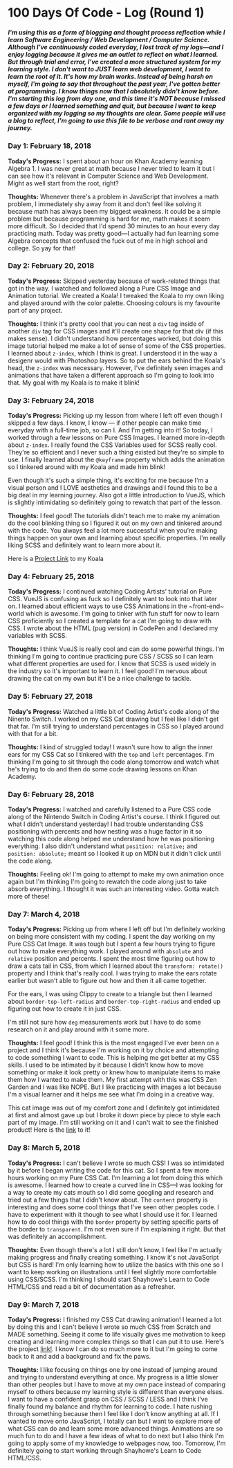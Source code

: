 # 100 Days Of Code - Log (Round 1)

##### I'm using this as a form of blogging and thought process reflection while I learn Software Engineering / Web Development / Computer Science. Although I've continuously coded everyday, I lost track of my logs—and I enjoy logging because it gives me an outlet to reflect on what I learned. But through trial and error, I've created a more structured system for my learning style. I don't want to JUST learn web development, I want to learn the root of it. It's how my brain works. Instead of being harsh on myself, I'm going to say that throughout the past year, I've gotten better at programming. I know things now that I absolutely didn't know before. I'm starting this log from day one, and this time it's NOT because I missed a few days or I learned something and quit, but because I want to keep organized with my logging so my thoughts are clear. Some people will use a blog to reflect, I'm going to use this file to be verbose and rant away my journey.

### Day 1: February 18, 2018

**Today's Progress:** I spent about an hour on Khan Academy learning Algebra 1. I was never great at math because I never tried to learn it but I can see how it's relevant in Computer Science and Web Development. Might as well start from the root, right?

**Thoughts:** Whenever there's a problem in JavaScript that involves a math problem, I immediately shy away from it and don't feel like solving it because math has always been my biggest weakness. It could be a simple problem but because programming is hard for me, math makes it seem more difficult. So I decided that I'd spend 30 minutes to an hour every day practicing math. Today was pretty good—I actually had fun learning some Algebra concepts that confused the fuck out of me in high school and college. So yay for that!

### Day 2: February 20, 2018

**Today's Progress:** Skipped yesterday because of work-related things that got in the way. I watched and followed along a Pure CSS Image and Animation tutorial. We created a Koala! I tweaked the Koala to my own liking and played around with the color palette. Choosing colours is my favourite part of any project.

**Thoughts:** I think it's pretty cool that you can nest a ```div``` tag inside of another ```div``` tag for CSS images and it'll create one shape for that div (if this makes sense). I didn't understand how percentages worked, but doing this image tutorial helped me make a lot of sense of some of the CSS properties. I learned about ```z-index```, which I think is great. I understood it in the way a desigenr would with Photoshop layers. So to put the ears behind the Koala's head, the ```z-index``` was necessary. However, I've definitely seen images and animations that have taken a different approach so I'm going to look into that. My goal with my Koala is to make it blink!

### Day 3: February 24, 2018

**Today's Progress:** Picking up my lesson from where I left off even though I skipped a few days. I know, I know — if other people can make time everyday with a full-time job, so can I. And I'm getting into it! So today, I worked through a few lessons on Pure CSS Images. I learned more in-depth about ```z-index```. I really found the CSS Variables used for SCSS really cool. They're so efficient and I never such a thing existed but they're so simple to use. I finally learned about the ```@keyframe``` property which adds the animation so I tinkered around with my Koala and made him blink!

Even though it's such a simple thing, it's exciting for me because I'm a visual person and I LOVE aesthetics and drawings and I found this to be a big deal in my learning journey. Also got a little introduction to VueJS, which is slightly intimidating so definitely going to rewatch that part of the lesson.

**Thoughts:** I feel good! The tutorials didn't teach me to make my animation do the cool blinking thing so I figured it out on my own and tinkered around with the code. You always feel a lot more successful when you're making things happen on your own and learning about specific properties. I'm really liking SCSS and definitely want to learn more about it.

Here is a [Project Link](https://codepen.io/zahra-io/pen/jZxMwP) to my Koala

### Day 4: February 25, 2018

**Today's Progress:** I continued watching Coding Artists' tutorial on Pure CSS. VueJS is confusing as fuck so I definitely want to look into that later on. I learned about efficient ways to use CSS Animations in the ~front-end~ world which is awesome. I'm going to tinker with fun stuff for now to learn CSS proficiently so I created a template for a cat I'm going to draw with CSS. I wrote about the HTML (pug version) in CodePen and I declared my variables with SCSS.

**Thoughts:** I think VueJS is really cool and can do some powerful things. I'm thinking I'm going to continue practicing pure CSS / SCSS so I can learn what different properties are used for. I know that SCSS is used widely in the industry so it's important to learn it. I feel good! I'm nervous about drawing the cat on my own but it'll be a nice challenge to tackle.

### Day 5: February 27, 2018

**Today's Progress:** Watched a little bit of Coding Artist's code along of the Ninento Switch. I worked on my CSS Cat drawing but I feel like I didn't get that far. I'm still trying to understand percentages in CSS so I played around with that for a bit.

**Thoughts:** I kind of struggled today! I wasn't sure how to align the inner ears for my CSS Cat so I tinkered with the ```top``` and ```left``` percentages. I'm thinking I'm going to sit through the code along tomorrow and watch what he's trying to do and then do some code drawing lessons on Khan Academy.

### Day 6: February 28, 2018

**Today's Progress:** I watched and carefully listened to a Pure CSS code along of the Nintendo Switch in Coding Artist's course. I think I figured out what I didn't understand yesterday! I had trouble understanding CSS positioning with percents and how nesting was a huge factor in it so watching this code along helped me understand how he was positioning everything. I also didn't understand what ```position: relative;``` and ```position: absolute;``` meant so I looked it up on MDN but it didn't click until the code along.

**Thoughts:** Feeling ok! I'm going to attempt to make my own animation once again but I'm thinking I'm going to rewatch the code along just to take absorb everything. I thought it was such an interesting video. Gotta watch more of these!

### Day 7: March 4, 2018

**Today's Progress:** Picking up from where I left off but I'm definitely working on being more consistent with my coding. I spent the day working on my Pure CSS Cat Image. It was tough but I spent a few hours trying to figure out how to make everything work. I played around with ```absolute``` and ```relative``` position and percents. I spent the most time figuring out how to draw a cats tail in CSS, from which I learned about the ```transform: rotate()``` property and I think that's really cool. I was trying to make the ears rotate earlier but wasn't able to figure out how and then it all came together.

For the ears, I was using Clippy to create to a triangle but then I learned about ```border-top-left-radius``` and ```border-top-right-radius``` and ended up figuring out how to create it in just CSS.

I'm still not sure how ```deg``` measurements work but I have to do some research on it and play around with it some more.

**Thoughts:**  I feel good! I think this is the most engaged I've ever been on a project and I think it's because I'm working on it by choice and attempting to code something I want to code. This is helping me get better at my CSS skills. I used to be intimated by it because I didn't know how to move something or make it look pretty or knew how to manipulate items to make them how I wanted to make them. My first attempt with this was CSS Zen Garden and I was like NOPE. But I like practicing with images a lot because I'm a visual learner and it helps me see what I'm doing in a creative way.

This cat image was out of my comfort zone and I definitely got intimidated at first and almost gave up but I broke it down piece by piece to style each part of my image. I'm still working on it and I can't wait to see the finished product! Here is the [link](https://codepen.io/zahra-io/pen/wyYgVd) to it!

### Day 8: March 5, 2018

**Today's Progress:** I can't believe I wrote so much CSS! I was so intimidated by it before I began writing the code for this cat. So I spent a few more hours working on my Pure CSS Cat. I'm learning a lot from doing this which is awesome. I learned how to create a curved line in CSS—I was looking for a way to create my cats mouth so I did some googling and research and tried out a few things that I didn't know about. The ```content``` property is interesting and does some cool things that I've seen other peoples code. I have to experiment with it though to see what I should use it for. I learned how to do cool things with the ```border``` property by setting specific parts of the border to ```transparent```. I'm not even sure if I'm explaining it right. But that was definitely an accomplishment.

**Thoughts:** Even though there's a lot I still don't know, I feel like I'm actually making progress and finally creating something. I know it's not JavaScript but CSS is hard! I'm only learning how to utilize the basics with this one so I want to keep working on illustrations until I feel slightly more comfortable using CSS/SCSS. I'm thinking I should start Shayhowe's Learn to Code HTML/CSS and read a bit of documentation as a refresher.

### Day 9: March 7, 2018

**Today's Progress:** I finished my CSS Cat drawing animation! I learned a lot by doing this and I can't believe I wrote so much CSS from Scratch and MADE something. Seeing it come to life visually gives me motivation to keep creating and learning more complex things so that I can put it to use. Here's the project [link!](https://codepen.io/zahra-io/pen/wyYgVd). I know I can do so much more to it but I'm going to come back to it and add a background and fix the paws. 

**Thoughts:** I like focusing on things one by one instead of jumping around and trying to understand everything at once. My progress is a little slower than other peoples but I have to move at my own pace instead of comparing myself to others because my learning style is different than everyone elses. I want to have a confident grasp on CSS / SCSS / LESS and I think I've finally found my balance and rhythm for learning to code. I hate rushing through something because then I feel like I don't know anything at all. If I wanted to move onto JavaScript, I totally can but I want to explore more of what CSS can do and learn some more advanced things. Animations are so much fun to do and I have a few ideas of what to do next but I also think I'm going to apply some of my knowledge to webpages now, too. Tomorrow, I'm definitely going to start working through Shayhowe's Learn to Code HTML/CSS.
